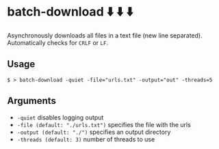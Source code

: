 # batch-download ⬇️ ⬇️ ⬇️
Asynchronously downloads all files in a text file (new line separated).  
Automatically checks for `CRLF` or `LF`.  

## Usage
`$ > batch-download -quiet -file="urls.txt" -output="out" -threads=5`

## Arguments
- `-quiet` disables logging output
- `-file (default: "./urls.txt")` specifies the file with the urls
- `-output (default: "./")` specifies an output directory
- `-threads (default: 3)` number of threads to use
